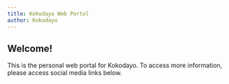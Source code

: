 ```yaml
---
title: Kokodayo Web Portol
author: Kokodayo
---
```

Welcome!
---
This is the personal web portal for Kokodayo.
To access more information, please access social media links below.
